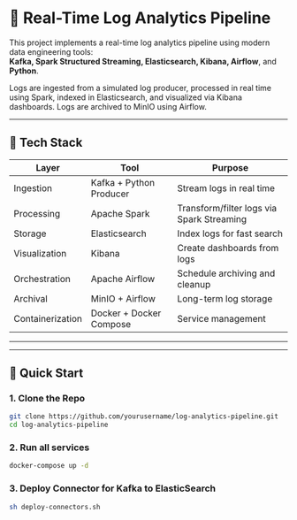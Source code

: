 # 🧠 Real-Time Log Analytics Pipeline

This project implements a real-time log analytics pipeline using modern data engineering tools:  
**Kafka, Spark Structured Streaming, Elasticsearch, Kibana, Airflow**, and **Python**.

Logs are ingested from a simulated log producer, processed in real time using Spark, indexed in Elasticsearch, and visualized via Kibana dashboards. Logs are archived to MinIO using Airflow.

---

## 🔧 Tech Stack

| Layer            | Tool                  | Purpose                               |
|------------------|------------------------|----------------------------------------|
| Ingestion        | Kafka + Python Producer| Stream logs in real time               |
| Processing       | Apache Spark           | Transform/filter logs via Spark Streaming |
| Storage          | Elasticsearch          | Index logs for fast search             |
| Visualization    | Kibana                 | Create dashboards from logs            |
| Orchestration    | Apache Airflow         | Schedule archiving and cleanup         |
| Archival | MinIO + Airflow      | Long-term log storage                  |
| Containerization | Docker + Docker Compose| Service management                     |

---
---

## 🚀 Quick Start

### 1. Clone the Repo
```bash
git clone https://github.com/yourusername/log-analytics-pipeline.git
cd log-analytics-pipeline
```

### 2. Run all services
```bash
docker-compose up -d
```

### 3. Deploy Connector for Kafka to ElasticSearch
```bash
sh deploy-connectors.sh
```
